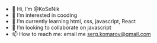 - 👋 Hi, I’m @KoSeNik
- 👀 I’m interested in cooding
- 🌱 I’m currently learning html, css, javascript, React
- 💞️ I’m looking to collaborate on javascript
- 📫 How to reach me: email me serg.komarov@gmail.com

<!---
KoSeNik/KoSeNik is a ✨ special ✨ repository because its `README.md` (this file) appears on your GitHub profile.
You can click the Preview link to take a look at your changes.
--->

